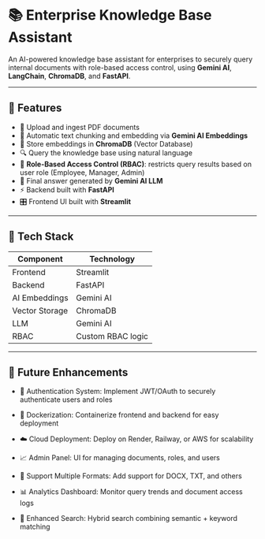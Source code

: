 # 📚 Enterprise Knowledge Base Assistant

An AI-powered knowledge base assistant for enterprises to securely query internal documents with role-based access control, using **Gemini AI**, **LangChain**, **ChromaDB**, and **FastAPI**.

---

## 🚀 Features

- 📄 Upload and ingest PDF documents
- 🧩 Automatic text chunking and embedding via **Gemini AI Embeddings**
- 💾 Store embeddings in **ChromaDB** (Vector Database)
- 🔍 Query the knowledge base using natural language
- 🔐 **Role-Based Access Control (RBAC)**: restricts query results based on user role (Employee, Manager, Admin)
- 🧠 Final answer generated by **Gemini AI LLM**
- ⚡ Backend built with **FastAPI**
- 🎛️ Frontend UI built with **Streamlit**

---

## 📂 Tech Stack

| Component      | Technology     |
|----------------|----------------|
| Frontend       | Streamlit      |
| Backend        | FastAPI        |
| AI Embeddings  | Gemini AI      |
| Vector Storage | ChromaDB       |
| LLM            | Gemini AI      |
| RBAC           | Custom RBAC logic |

---

## 🚀 Future Enhancements
- 🔐 Authentication System: Implement JWT/OAuth to securely authenticate users and roles

- 🐳 Dockerization: Containerize frontend and backend for easy deployment

- ☁️ Cloud Deployment: Deploy on Render, Railway, or AWS for scalability

- 📈 Admin Panel: UI for managing documents, roles, and users

- 📄 Support Multiple Formats: Add support for DOCX, TXT, and others

- 📊 Analytics Dashboard: Monitor query trends and document access logs

- 🧩 Enhanced Search: Hybrid search combining semantic + keyword matching

